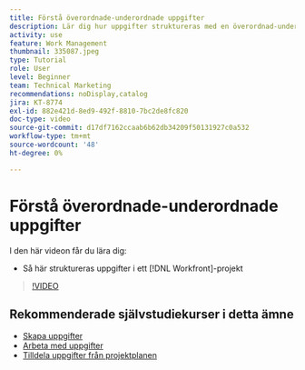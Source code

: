 ```yaml
---
title: Förstå överordnade-underordnade uppgifter
description: Lär dig hur uppgifter struktureras med en överordnad-underordnad relation i ett Workfront-projekt.
activity: use
feature: Work Management
thumbnail: 335087.jpeg
type: Tutorial
role: User
level: Beginner
team: Technical Marketing
recommendations: noDisplay,catalog
jira: KT-8774
exl-id: 882e421d-8ed9-492f-8810-7bc2de8fc820
doc-type: video
source-git-commit: d17df7162ccaab6b62db34209f50131927c0a532
workflow-type: tm+mt
source-wordcount: '48'
ht-degree: 0%

---
```


# Förstå överordnade-underordnade uppgifter

I den här videon får du lära dig:

* Så här struktureras uppgifter i ett [!DNL Workfront]-projekt

>[!VIDEO](https://video.tv.adobe.com/v/335087/?quality=12&learn=on&enablevpops)

## Rekommenderade självstudiekurser i detta ämne

* [Skapa uppgifter](/help/manage-work/tasks/how-to-create-tasks.md)
* [Arbeta med uppgifter](/help/manage-work/tasks/work-with-tasks.md)
* [Tilldela uppgifter från projektplanen](/help/manage-work/tasks/assign-tasks-from-the-project-plan.md)

